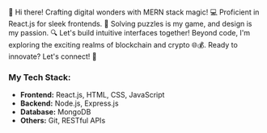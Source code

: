 👋 Hi there! Crafting digital wonders with MERN stack magic! 💻 Proficient in React.js for sleek frontends. 🎨 Solving puzzles is my game, and design is my passion. 🔍 Let's build intuitive interfaces together! Beyond code, I'm exploring the exciting realms of blockchain and crypto 🌐💰. Ready to innovate? Let's connect! 🚀

### My Tech Stack:
- **Frontend:** React.js, HTML, CSS, JavaScript
- **Backend:** Node.js, Express.js
- **Database:** MongoDB
- **Others:** Git, RESTful APIs
